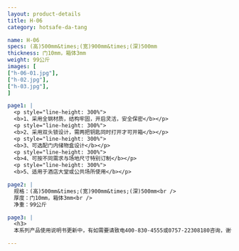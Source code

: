 ```yaml
---
layout: product-details
title: H-06
category: hotsafe-da-tang

name: H-06
specs: (高)500mm&times;(宽)900mm&times;(深)500mm
thickness: 门10mm，箱体3mm
weight: 99公斤
images: [
["h-06-01.jpg"],
["h-02.jpg"],
["h-03.jpg"],
]

page1: |
  <p style="line-height: 300%">
  <b>1、采用全钢材质，结构牢固，开启灵活，安全保密</b></p>
  <p style="line-height: 300%">
  <b>2、采用双头锁设计，需两把钥匙同时打开才可开箱</b></p>
  <p style="line-height: 300%">
  <b>3、可选配门内储物盒设计</b></p>
  <p style="line-height: 300%">
  <b>4、可按不同需求与场地尺寸特别订制</b></p>
  <p style="line-height: 300%">
  <b>5、适用于酒店大堂或公共场所使用</b></p>

page2: |
  规格：(高)500mm&times;(宽)900mm&times;(深)500mm<br />
  厚度：门10mm，箱体3mm<br />
  净重：99公斤

page3: |
  <h3>
  本系列产品使用说明书更新中，有如需要请致电400-830-4555或0757-22308180咨询，谢谢！</h3>

---
```

